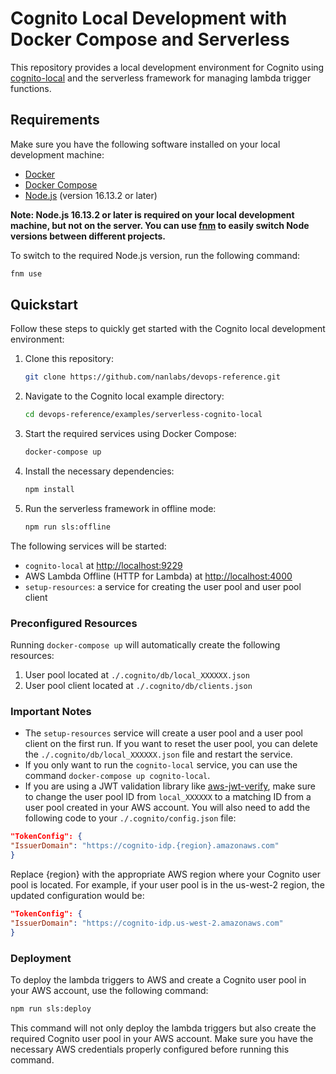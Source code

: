 # Cognito Local Development with Docker Compose and Serverless

This repository provides a local development environment for Cognito using [cognito-local](https://github.com/jagregory/cognito-local) and the serverless framework for managing lambda trigger functions.

## Requirements

Make sure you have the following software installed on your local development machine:

- [Docker](https://www.docker.com/)
- [Docker Compose](https://docs.docker.com/compose/install/)
- [Node.js](https://nodejs.org/en/) (version 16.13.2 or later)

**Note: Node.js 16.13.2 or later is required on your local development machine, but not on the server. You can use [fnm](https://github.com/Schniz/fnm) to easily switch Node versions between different projects.**

To switch to the required Node.js version, run the following command:

```sh
fnm use
```

## Quickstart

Follow these steps to quickly get started with the Cognito local development environment:

1. Clone this repository:

   ```sh
   git clone https://github.com/nanlabs/devops-reference.git
   ```

2. Navigate to the Cognito local example directory:

   ```sh
   cd devops-reference/examples/serverless-cognito-local
   ```

3. Start the required services using Docker Compose:

   ```sh
   docker-compose up
   ```

4. Install the necessary dependencies:

   ```sh
   npm install
   ```

5. Run the serverless framework in offline mode:

   ```sh
   npm run sls:offline
   ```

The following services will be started:

- `cognito-local` at [http://localhost:9229](http://localhost:9229)
- AWS Lambda Offline (HTTP for Lambda) at [http://localhost:4000](http://localhost:4000)
- `setup-resources`: a service for creating the user pool and user pool client

### Preconfigured Resources

Running `docker-compose up` will automatically create the following resources:

1. User pool located at `./.cognito/db/local_XXXXXX.json`
2. User pool client located at `./.cognito/db/clients.json`

### Important Notes

- The `setup-resources` service will create a user pool and a user pool client on the first run. If you want to reset the user pool, you can delete the `./.cognito/db/local_XXXXXX.json` file and restart the service.
- If you only want to run the `cognito-local` service, you can use the command `docker-compose up cognito-local`.
- If you are using a JWT validation library like [aws-jwt-verify](https://www.npmjs.com/package/aws-jwt-verify), make sure to change the user pool ID from `local_XXXXXX` to a matching ID from a user pool created in your AWS account.
You will also need to add the following code to your `./.cognito/config.json` file:

```json
"TokenConfig": {
"IssuerDomain": "https://cognito-idp.{region}.amazonaws.com"
}
```

Replace {region} with the appropriate AWS region where your Cognito user pool is located. For example, if your user pool is in the us-west-2 region, the updated configuration would be:

```json
"TokenConfig": {
"IssuerDomain": "https://cognito-idp.us-west-2.amazonaws.com"
}
```

### Deployment

To deploy the lambda triggers to AWS and create a Cognito user pool in your AWS account, use the following command:

```sh
npm run sls:deploy
```

This command will not only deploy the lambda triggers but also create the required Cognito user pool in your AWS account. Make sure you have the necessary AWS credentials properly configured before running this command.

